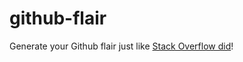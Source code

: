 # github-flair
Generate your Github flair just like [Stack Overflow did](http://stackoverflow.com/users/flair)!
